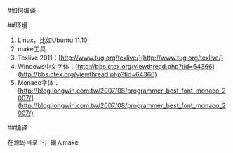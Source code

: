 #如何编译

##环境

1. Linux，比如Ubuntu 11.10
2. make工具
3. Texlive 2011：[http://www.tug.org/texlive/](http://www.tug.org/texlive/)
4. Windows中文字体：[http://bbs.ctex.org/viewthread.php?tid=64366](http://bbs.ctex.org/viewthread.php?tid=64366)
5. Monaco字体：[http://blog.longwin.com.tw/2007/08/programmer_best_font_monaco_2007/](http://blog.longwin.com.tw/2007/08/programmer_best_font_monaco_2007/)

##编译

在源码目录下，输入make
